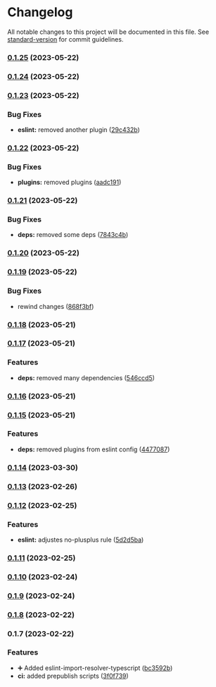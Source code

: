 # Changelog

All notable changes to this project will be documented in this file. See [standard-version](https://github.com/conventional-changelog/standard-version) for commit guidelines.

### [0.1.25](https://github.com/codingnomad-com/eslint-config-cn/compare/v0.1.24...v0.1.25) (2023-05-22)

### [0.1.24](https://github.com/codingnomad-com/eslint-config-cn/compare/v0.1.23...v0.1.24) (2023-05-22)

### [0.1.23](https://github.com/codingnomad-com/eslint-config-cn/compare/v0.1.22...v0.1.23) (2023-05-22)


### Bug Fixes

* **eslint:** removed another plugin ([29c432b](https://github.com/codingnomad-com/eslint-config-cn/commit/29c432ba5f49d28330c7e0ecc07a0a691460f3b6))

### [0.1.22](https://github.com/codingnomad-com/eslint-config-cn/compare/v0.1.21...v0.1.22) (2023-05-22)


### Bug Fixes

* **plugins:** removed plugins ([aadc191](https://github.com/codingnomad-com/eslint-config-cn/commit/aadc191a6fddf69fc4a52998755b78f08a7b3de4))

### [0.1.21](https://github.com/codingnomad-com/eslint-config-cn/compare/v0.1.20...v0.1.21) (2023-05-22)


### Bug Fixes

* **deps:** removed some deps ([7843c4b](https://github.com/codingnomad-com/eslint-config-cn/commit/7843c4b19783c455c43eb8a14192e20b19dee499))

### [0.1.20](https://github.com/codingnomad-com/eslint-config-cn/compare/v0.1.19...v0.1.20) (2023-05-22)

### [0.1.19](https://github.com/codingnomad-com/eslint-config-cn/compare/v0.1.18...v0.1.19) (2023-05-22)


### Bug Fixes

* rewind changes ([868f3bf](https://github.com/codingnomad-com/eslint-config-cn/commit/868f3bfd42924ae8f5540852b7a40281504de41b))

### [0.1.18](https://github.com/codingnomad-com/eslint-config-cn/compare/v0.1.17...v0.1.18) (2023-05-21)

### [0.1.17](https://github.com/codingnomad-com/eslint-config-cn/compare/v0.1.16...v0.1.17) (2023-05-21)


### Features

* **deps:** removed many dependencies ([546ccd5](https://github.com/codingnomad-com/eslint-config-cn/commit/546ccd5ca4f1f693beb55bab401e661ba03975f7))

### [0.1.16](https://github.com/codingnomad-com/eslint-config-cn/compare/v0.1.15...v0.1.16) (2023-05-21)

### [0.1.15](https://github.com/codingnomad-com/eslint-config-cn/compare/v0.1.14...v0.1.15) (2023-05-21)


### Features

* **deps:** removed plugins from eslint config ([4477087](https://github.com/codingnomad-com/eslint-config-cn/commit/447708730d1f29fe70543195a48b9af2bc15eee1))

### [0.1.14](https://github.com/codingnomad-com/eslint-config-cn/compare/v0.1.13...v0.1.14) (2023-03-30)

### [0.1.13](https://github.com/codingnomad-com/eslint-config-cn/compare/v0.1.12...v0.1.13) (2023-02-26)

### [0.1.12](https://github.com/codingnomad-com/eslint-config-cn/compare/v0.1.11...v0.1.12) (2023-02-25)


### Features

* **eslint:** adjustes no-plusplus rule ([5d2d5ba](https://github.com/codingnomad-com/eslint-config-cn/commit/5d2d5babe235cb9403064732510aa7136d15ac2a))

### [0.1.11](https://github.com/codingnomad-com/eslint-config-cn/compare/v0.1.10...v0.1.11) (2023-02-25)

### [0.1.10](https://github.com/codingnomad-com/eslint-config-cn/compare/v0.1.9...v0.1.10) (2023-02-24)

### [0.1.9](https://github.com/codingnomad-com/eslint-config-cn/compare/v0.1.8...v0.1.9) (2023-02-24)

### [0.1.8](https://github.com/codingnomad-com/eslint-config-cn/compare/v0.1.7...v0.1.8) (2023-02-22)

### 0.1.7 (2023-02-22)


### Features

* :heavy_plus_sign: Added eslint-import-resolver-typescript ([bc3592b](https://github.com/codingnomad-com/eslint-config-cn/commit/bc3592b706c9c94ea57db2dc523f9a827548e867))
* **ci:** added prepublish scripts ([3f0f739](https://github.com/codingnomad-com/eslint-config-cn/commit/3f0f7394371df996024ab49f73dbf102a4700b08))
